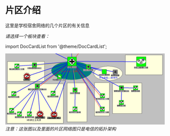 # 片区介绍
这里是学校宿舍网络的几个片区的有关信息  

*请选择一个板块查看：*


import DocCardList from '@theme/DocCardList';

<DocCardList  className="docs-card" />


![图片](/img/wiki/网络结构/电科大.PNG)
*注意：这张图以及里面的片区网络图只是电信的拓扑架构*
